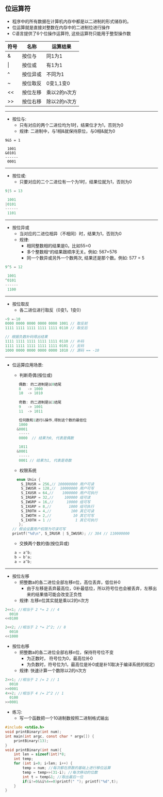 ## 位运算符

- 程序中的所有数据在计算机内存中都是以二进制的形式储存的。
- 位运算就是直接对整数在内存中的二进制位进行操作
- C语言提供了6个位操作运算符, 这些运算符只能用于整型操作数

| 符号 | 名称     | 运算结果     |
| ---- | -------- | ------------ |
| &    | 按位与   | 同1为1       |
| \|   | 按位或   | 有1为1       |
| ^    | 按位异或 | 不同为1      |
| ~    | 按位取反 | 0变1,1变0    |
| <<   | 按位左移 | 乘以2的n次方 |
| >>   | 按位右移 | 除以2的n次方 |

------

- 按位与:
  - 只有对应的两个二进位均为1时，结果位才为1，否则为0
  - 规律: 二进制中，与1相&就保持原位，与0相&就为0

```
9&5 = 1

 1001
&0101
------
 0001
```

------

- 按位或:
  - 只要对应的二个二进位有一个为1时，结果位就为1，否则为0

```c
9|5 = 13

 1001
|0101
------
 1101
```

------

- 按位异或
  - 当对应的二进位相异（不相同）时，结果为1，否则为0
  - 规律:
    - 相同整数相的结果是0。比如55=0
    - 多个整数相^的结果跟顺序无关。例如: 567=576
    - 同一个数异或另外一个数两次, 结果还是那个数。例如: 577 = 5

```c
9^5 = 12

 1001
^0101
------
 1100
```

------

- 按位取反
  - 各二进位进行取反（0变1，1变0）

```c
~9 =-10
0000 0000 0000 0000 0000 1001 // 取反前
1111 1111 1111 1111 1111 0110 // 取反后

// 根据负数补码得出结果
1111 1111 1111 1111 1111 0110 // 补码
1111 1111 1111 1111 1111 0101 // 反码
1000 0000 0000 0000 0000 1010 // 源码 == -10
```

------

- 位运算应用场景:

  - 判断奇偶(按位或)

  ```c
     偶数: 的二进制是以0结尾
     8   -> 1000
     10  -> 1010
     
     奇数: 的二进制是以1结尾
     9   -> 1001
     11  -> 1011
  
     任何数和1进行&操作,得到这个数的最低位
     1000
    &0001
     -----
     0000  // 结果为0, 代表是偶数
  
     1011
    &0001
     -----
     0001 // 结果为1, 代表是奇数
  ```

  - 权限系统

  ```c
    enum Unix {
      S_IRUSR = 256,// 100000000 用户可读
      S_IWUSR = 128,//  10000000 用户可写
      S_IXUSR = 64,//    1000000 用户可执行
      S_IRGRP = 32,//     100000 组可读
      S_IWGRP = 16,//      10000 组可写
      S_IXGRP = 8,//        1000 组可执行
      S_IROTH = 4,//         100 其它可读
      S_IWOTH = 2,//          10 其它可写
      S_IXOTH = 1 //           1 其它可执行
     };
  // 假设设置用户权限为可读可写
  printf("%d\n", S_IRUSR | S_IWUSR); // 384 // 110000000
  ```

  - 交换两个数的值(按位异或)

  ```c
   a = a^b;
   b = b^a;
   a = a^b;
  ```

------

- 按位左移
  - 把整数a的各二进位全部左移n位，高位丢弃，低位补0
    - 由于左移是丢弃最高位，0补最低位，所以符号位也会被丢弃，左移出来的结果值可能会改变正负性
  - 规律: 左移n位其实就是乘以2的n次方

```c
2<<1; //相当于 2 *= 2 // 4
  0010
<<0100

2<<2; //相当于 2 *= 2^2; // 8
  0010
<<1000
```

- 按位右移
  - 把整数a的各二进位全部右移n位，保持符号位不变
    - 为正数时， 符号位为0，最高位补0
    - 为负数时，符号位为1，最高位是补0或是补1(取决于编译系统的规定)
  - 规律: 快速计算一个数除以2的n次方

```c
2>>1; //相当于 2 /= 2 // 1
  0010
>>0001
4>>2; //相当于 4 /= 2^2 // 1
  0100
>>0001
```

- 练习:
  - 写一个函数把一个10进制数按照二进制格式输出

```c
#include <stdio.h>
void printBinary(int num);
int main(int argc, const char * argv[]) {
    printBinary(13);
}
void printBinary(int num){
    int len = sizeof(int)*8;
    int temp;
    for (int i=0; i<len; i++) {
        temp = num; //每次都在原数的基础上进行移位运算
        temp = temp>>(31-i); //每次移动的位数
        int t = temp&1; //取出最后一位
        if(i!=0&&i%4==0)printf(" "); printf("%d",t);
    }
}
```

